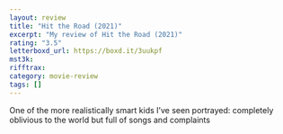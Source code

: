 ```yaml
---
layout: review
title: "Hit the Road (2021)"
excerpt: "My review of Hit the Road (2021)"
rating: "3.5"
letterboxd_url: https://boxd.it/3uukpf
mst3k:
rifftrax:
category: movie-review
tags: []
---
```


One of the more realistically smart kids I’ve seen portrayed: completely oblivious to the world but full of songs and complaints
